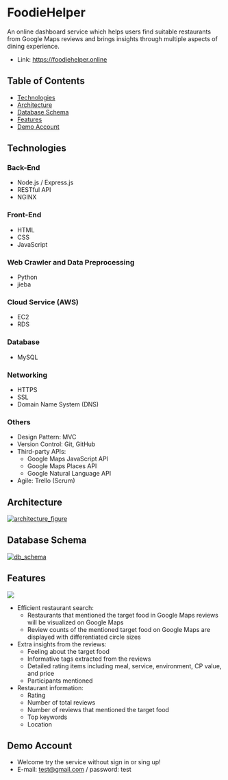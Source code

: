 # FoodieHelper
An online dashboard service which helps users find suitable restaurants from Google Maps reviews and brings insights through multiple aspects of dining experience.

- Link: https://foodiehelper.online

## Table of Contents
- [Technologies](#Technologies)
- [Architecture](#Architecture)
- [Database Schema](#database-schema)
- [Features](#Features)
- [Demo Account](#demo-account)

## Technologies
### Back-End
- Node.js / Express.js
- RESTful API
- NGINX

### Front-End
- HTML
- CSS
- JavaScript

### Web Crawler and Data Preprocessing
- Python
- jieba

### Cloud Service (AWS)
- EC2
- RDS

### Database 
- MySQL

### Networking
- HTTPS
- SSL
- Domain Name System (DNS)

### Others
- Design Pattern: MVC
- Version Control: Git, GitHub
- Third-party APIs: 
	- Google Maps JavaScript API
	- Google Maps Places API
	- Google Natural Language API
- Agile: Trello (Scrum)

## Architecture
[![architecture_figure](https://stylishbucket.s3-ap-northeast-1.amazonaws.com/foodiehelper/architecture.png "architecture_figure")](https://stylishbucket.s3-ap-northeast-1.amazonaws.com/foodiehelper/architecture.png "architecture_figure")

## Database Schema
[![db_schema](https://stylishbucket.s3-ap-northeast-1.amazonaws.com/foodiehelper/database_schema_new.png "db_schema")](https://stylishbucket.s3-ap-northeast-1.amazonaws.com/foodiehelper/database_schema_new.png "db_schema")

## Features
![](https://github.com/victorwung/mydata/blob/master/foodiehelper/demo_v3.gif)
- Efficient restaurant search:
	- Restaurants that mentioned the target food in Google Maps reviews will be visualized on Google Maps
	- Review counts of the mentioned target food on Google Maps are displayed with differentiated circle sizes
- Extra insights from the reviews:
	- Feeling about the target food
	- Informative tags extracted from the reviews
	- Detailed rating items including meal, service, environment, CP value, and price
	- Participants mentioned
- Restaurant information:
	- Rating
	- Number of total reviews
	- Number of reviews that mentioned the target food
	- Top keywords
	- Location

## Demo Account
- Welcome try the service without sign in or sing up!
- E-mail: test@gmail.com / password: test